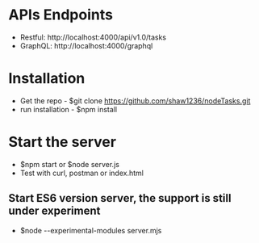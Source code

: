 # APIs Endpoints
* Restful: http://localhost:4000/api/v1.0/tasks
* GraphQL: http://localhost:4000/graphql

# Installation
* Get the repo - $git clone https://github.com/shaw1236/nodeTasks.git
* run installation - $npm install

# Start the server
* $npm start or $node server.js
* Test with curl, postman or index.html

## Start ES6 version server, the support is still under experiment
* $node --experimental-modules server.mjs 

